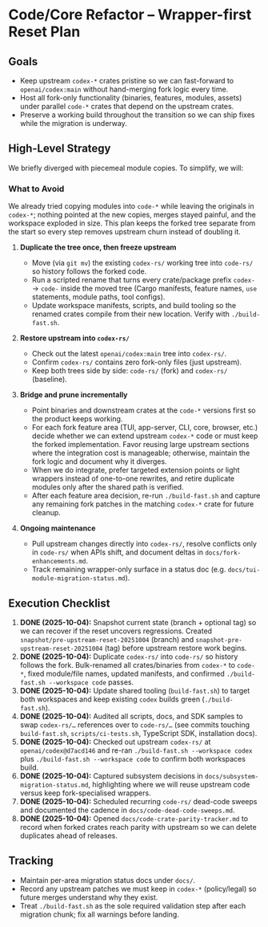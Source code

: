 # Code/Core Refactor – Wrapper-first Reset Plan

## Goals

- Keep upstream `codex-*` crates pristine so we can fast-forward to
  `openai/codex:main` without hand-merging fork logic every time.
- Host all fork-only functionality (binaries, features, modules, assets)
  under parallel `code-*` crates that depend on the upstream crates.
- Preserve a working build throughout the transition so we can ship fixes
  while the migration is underway.

## High-Level Strategy

We briefly diverged with piecemeal module copies. To simplify, we will:

### What to Avoid

We already tried copying modules into `code-*` while leaving the originals in `codex-*`; nothing pointed at the new copies, merges stayed painful, and the workspace exploded in size. This plan keeps the forked tree separate from the start so every step removes upstream churn instead of doubling it.

1. **Duplicate the tree once, then freeze upstream**
   - Move (via `git mv`) the existing `codex-rs/` working tree into
     `code-rs/` so history follows the forked code.
   - Run a scripted rename that turns every crate/package prefix
     `codex-` → `code-` inside the moved tree (Cargo manifests, feature
     names, `use` statements, module paths, tool configs).
   - Update workspace manifests, scripts, and build tooling so the renamed
     crates compile from their new location. Verify with `./build-fast.sh`.

2. **Restore upstream into `codex-rs/`**
   - Check out the latest `openai/codex:main` tree into `codex-rs/`.
   - Confirm `codex-rs/` contains zero fork-only files (just upstream).
   - Keep both trees side by side: `code-rs/` (fork) and `codex-rs/`
     (baseline).

3. **Bridge and prune incrementally**
   - Point binaries and downstream crates at the `code-*` versions first so
     the product keeps working.
   - For each fork feature area (TUI, app-server, CLI, core, browser, etc.)
     decide whether we can extend upstream `codex-*` code or must keep the
     forked implementation. Favor reusing large upstream sections where the
     integration cost is manageable; otherwise, maintain the fork logic and
     document why it diverges.
   - When we do integrate, prefer targeted extension points or light
     wrappers instead of one-to-one rewrites, and retire duplicate modules
     only after the shared path is verified.
   - After each feature area decision, re-run `./build-fast.sh` and capture
     any remaining fork patches in the matching `codex-*` crate for future
     cleanup.

4. **Ongoing maintenance**
   - Pull upstream changes directly into `codex-rs/`, resolve conflicts only
     in `code-rs/` when APIs shift, and document deltas in
     `docs/fork-enhancements.md`.
   - Track remaining wrapper-only surface in a status doc (e.g.
     `docs/tui-module-migration-status.md`).

## Execution Checklist

1. **DONE (2025-10-04):** Snapshot current state (branch + optional tag) so
   we can recover if the reset uncovers regressions. Created
   `snapshot/pre-upstream-reset-20251004` (branch) and
   `snapshot-pre-upstream-reset-20251004` (tag) before upstream restore
   work begins.
2. **DONE (2025-10-04):** Duplicate `codex-rs/` into `code-rs/` so history
   follows the fork. Bulk-renamed all crates/binaries from `codex-*` to
   `code-*`, fixed module/file names, updated manifests, and confirmed
   `./build-fast.sh --workspace code` passes.
3. **DONE (2025-10-04):** Update shared tooling (`build-fast.sh`) to target
   both workspaces and keep existing `codex` builds green (`./build-fast.sh`).
4. **DONE (2025-10-04):** Audited all scripts, docs, and SDK samples to swap
   `codex-rs/…` references over to `code-rs/…` (see commits touching
   `build-fast.sh`, `scripts/ci-tests.sh`, TypeScript SDK, installation docs).
5. **DONE (2025-10-04):** Checked out upstream `codex-rs/` at
   `openai/codex@d7acd146` and re-ran `./build-fast.sh --workspace codex`
   plus `./build-fast.sh --workspace code` to confirm both workspaces build.
6. **DONE (2025-10-04):** Captured subsystem decisions in
   `docs/subsystem-migration-status.md`, highlighting where we will reuse
   upstream code versus keep fork-specialised wrappers.
7. **DONE (2025-10-04):** Scheduled recurring `code-rs/` dead-code sweeps and
   documented the cadence in `docs/code-dead-code-sweeps.md`.
8. **DONE (2025-10-04):** Opened `docs/code-crate-parity-tracker.md` to record
   when forked crates reach parity with upstream so we can delete duplicates
   ahead of releases.

## Tracking

- Maintain per-area migration status docs under `docs/`.
- Record any upstream patches we must keep in `codex-*` (policy/legal) so
  future merges understand why they exist.
- Treat `./build-fast.sh` as the sole required validation step after each
  migration chunk; fix all warnings before landing.
